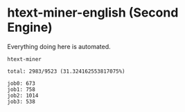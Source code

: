 # htext-miner-english (Second Engine)

Everything doing here is automated.

```
htext-miner

total: 2983/9523 (31.324162553817075%)

job0: 673
job1: 758
job2: 1014
job3: 538
```